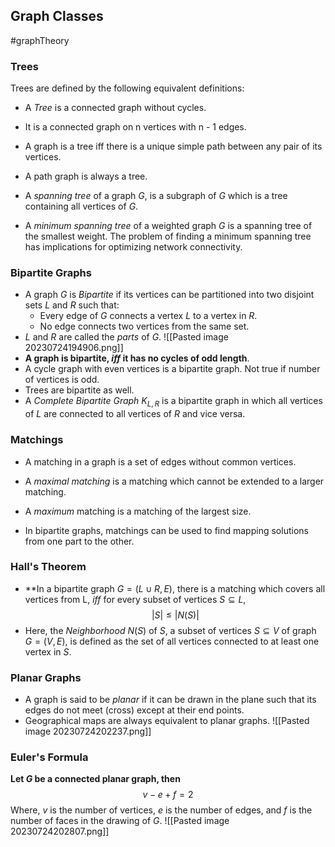 ## Graph Classes
#graphTheory 

### Trees

Trees are defined by the following equivalent definitions:
- A *Tree* is a connected graph without cycles. 
- It is a connected graph on n vertices with n - 1 edges.
- A graph is a tree iff there is a unique simple path between any pair of its vertices.

- A path graph is always a tree.

- A *spanning tree* of a graph $G$, is a subgraph of $G$ which is a tree containing all vertices of $G$.
- A *minimum spanning tree* of a weighted graph $G$ is a spanning tree of the smallest weight. The problem of finding a minimum spanning tree has implications for optimizing network connectivity.

### Bipartite Graphs

- A graph $G$ is *Bipartite* if its vertices can be partitioned into two disjoint sets $L$ and $R$ such that:
	- Every edge of $G$ connects a vertex $L$ to a vertex in $R$.
	- No edge connects two vertices from the same set.
- $L$ and $R$ are called the *parts* of $G$.
![[Pasted image 20230724194906.png]]
- **A graph is bipartite, $iff$ it has no cycles of odd length**.
- A cycle graph with even vertices is a bipartite graph. Not true if number of vertices is odd.
- Trees are bipartite as well.
- A *Complete Bipartite Graph* $K_{L, R}$ is a bipartite graph in which all vertices of $L$ are connected to all vertices of $R$ and vice versa.

### Matchings
- A matching in a graph is a set of edges without common vertices.
- A *maximal matching* is a matching which cannot be extended to a larger matching.
- A *maximum* matching is a matching of the largest size.

- In bipartite graphs, matchings can be used to find mapping solutions from one part to the other.

### Hall's Theorem
- **In a bipartite graph $G = (L \cup R, E)$, there is a matching which covers all vertices from L, $iff$ for every subset of vertices $S \subseteq L$, $$|S| \leq |N(S)|$$
- Here, the *Neighborhood* $N(S)$ of $S$, a subset of vertices $S \subseteq V$ of graph $G = (V, E)$, is defined as the set of all vertices connected to at least one vertex in $S$.


### Planar Graphs

- A graph is said to be *planar* if it can be drawn in the plane such that its edges do not meet (cross) except at their end points.
- Geographical maps are always equivalent to planar graphs.
![[Pasted image 20230724202237.png]]

### Euler's Formula
**Let $G$ be a connected planar graph, then** $$v - e + f = 2$$ Where, $v$ is the number of vertices, $e$ is the number of edges, and $f$ is the number of faces in the drawing of $G$.
![[Pasted image 20230724202807.png]]
